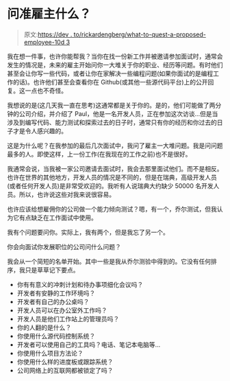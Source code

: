 # 问准雇主什么？

> 原文:[https://dev . to/rickardengberg/what-to-quest-a-proposed-employee-10d 3](https://dev.to/rickardengberg/what-to-ask-a-presumptive-employer-10d3)

我在想一件事，也许你能帮我？当你在找一份新工作并被邀请参加面试时，通常会发生的情况是，未来的雇主开始问你一大堆关于你的职业、经历等问题。有时他们甚至会让你写一些代码，或者让你在家解决一些编程问题(如果你面试的是编程工作的话)。也许他们甚至会查看你在 Github(或其他一些源代码平台)上的公开回复。这一点也不奇怪。

我想说的是(这几天我一直在思考)这通常都是关于你的。是的，他们可能做了两分钟的公司介绍，并介绍了 Paul，他是一名开发人员，正在参加这次访谈...但是当涉及到编写代码、能力测试和探索过去的日子时，通常只有你的经历和你过去的日子才是令人感兴趣的。

这是为什么呢？在我参加的最后几次面试中，我问了雇主一大堆问题。我是问问题最多的人。即使这样，上一份工作(在我现在的工作之前)也不是很好。

我通常会说，当我被一家公司邀请去面试时，我会去那里面试他们。而不是相反。也许在世界的其他地方，开发人员的情况是不同的，但是在瑞典，高级开发人员(或者任何开发人员)是非常受欢迎的。我听有人说瑞典大约缺少 50000 名开发人员。所以，也许说这些对我来说很容易。

也许应该给想雇佣你的公司做一个能力倾向测试？嗯，有一个，乔尔测试，但我认为它有点缺乏在工作面试中使用。

我有个问题要问你。实际上，我有两个，但是我忘了另一个。

你会向面试你发展职位的公司问什么问题？

我会从一个简短的名单开始。其中一些是我从乔尔测验中得到的。它没有任何排序，我只是草草记下要点。

*   你有有意义的冲刺计划和待办事项细化会议吗？
*   开发者有安静的工作环境吗？
*   开发者有自己的办公桌吗？
*   开发人员可以在办公室外工作吗？
*   开发人员是他们工作站上的管理员吗？
*   你的人翻的是什么？
*   你使用什么源代码控制系统？
*   开发者可以使用自己的工具吗？电话、笔记本电脑等...
*   你使用什么项目方法论？
*   你使用什么样的进度板或跟踪系统？
*   公司网络上的互联网都被锁定了吗？